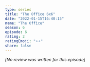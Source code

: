 ```yaml
---
type: series
title: "The Office 6x6"
date: "2022-01-15T16:40:15"
name: "The Office"
season: 6
episode: 6
rating: 2
ratingEmoji: "⭐️⭐️"
share: false
---
```


*[No review was written for this episode]*
